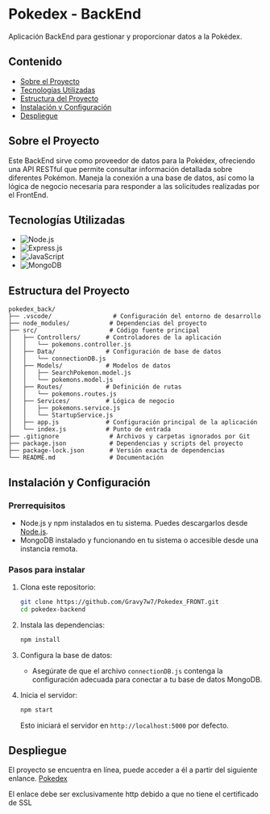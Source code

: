 # Pokedex - BackEnd
Aplicación BackEnd para gestionar y proporcionar datos a la Pokédex.

## Contenido
- [Sobre el Proyecto](#sobre-el-proyecto)
- [Tecnologías Utilizadas](#tecnologías-utilizadas)
- [Estructura del Proyecto](#estructura-del-proyecto)
- [Instalación y Configuración](#instalación-y-configuración)
- [Despliegue](#Despliegue)

## Sobre el Proyecto

Este BackEnd sirve como proveedor de datos para la Pokédex, ofreciendo una API RESTful que permite consultar información detallada sobre diferentes Pokémon. Maneja la conexión a una base de datos, así como la lógica de negocio necesaria para responder a las solicitudes realizadas por el FrontEnd.

## Tecnologías Utilizadas

- ![Node.js](https://img.shields.io/badge/Node.js-339933?style=for-the-badge&logo=nodedotjs&logoColor=white)
- ![Express.js](https://img.shields.io/badge/Express.js-000000?style=for-the-badge&logo=express&logoColor=white)
- ![JavaScript](https://img.shields.io/badge/JavaScript-F7DF1E?style=for-the-badge&logo=javascript&logoColor=black)
- ![MongoDB](https://img.shields.io/badge/MongoDB-47A248?style=for-the-badge&logo=mongodb&logoColor=white)

## Estructura del Proyecto

```plaintext
pokedex_back/
├── .vscode/                 # Configuración del entorno de desarrollo
├── node_modules/           # Dependencias del proyecto
├── src/                    # Código fuente principal
│   ├── Controllers/       # Controladores de la aplicación
│   │   └── pokemons.controller.js
│   ├── Data/              # Configuración de base de datos
│   │   └── connectionDB.js
│   ├── Models/            # Modelos de datos
│   │   ├── SearchPokemon.model.js
│   │   └── pokemons.model.js
│   ├── Routes/            # Definición de rutas
│   │   └── pokemons.routes.js
│   ├── Services/          # Lógica de negocio
│   │   ├── pokemons.service.js
│   │   └── StartupService.js
│   ├── app.js             # Configuración principal de la aplicación
│   └── index.js           # Punto de entrada
├── .gitignore              # Archivos y carpetas ignorados por Git
├── package.json            # Dependencias y scripts del proyecto
├── package-lock.json       # Versión exacta de dependencias
└── README.md               # Documentación
```

## Instalación y Configuración

### Prerrequisitos

- Node.js y npm instalados en tu sistema. Puedes descargarlos desde [Node.js](https://nodejs.org/).
- MongoDB instalado y funcionando en tu sistema o accesible desde una instancia remota.

### Pasos para instalar

1. Clona este repositorio:
   ```bash
   git clone https://github.com/Gravy7w7/Pokedex_FRONT.git
   cd pokedex-backend
   ```

2. Instala las dependencias:
   ```bash
   npm install
   ```

3. Configura la base de datos:
   - Asegúrate de que el archivo `connectionDB.js` contenga la configuración adecuada para conectar a tu base de datos MongoDB.

4. Inicia el servidor:
   ```bash
   npm start
   ```
   Esto iniciará el servidor en `http://localhost:5000` por defecto.

## Despliegue

El proyecto se encuentra en línea, puede acceder a él a partir del siguiente enlance.
[Pokedex](http://pokedex.zapto.org/)

El enlace debe ser exclusivamente http debido a que no tiene el certificado de SSL



